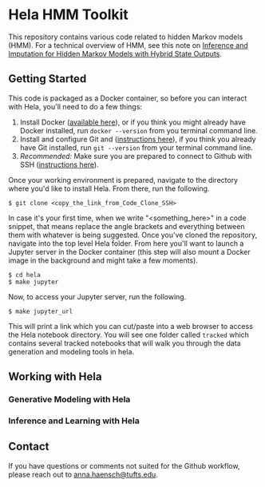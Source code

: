 # Hela HMM Toolkit

This repository contains various code related to hidden Markov models (HMM).  For a technical overview of HMM, see this note on [Inference and Imputation for Hidden Markov Models with Hybrid State Outputs](https://annahaensch.com/papers/hmm_hybrid_em_and_inf.pdf).   

## Getting Started 

This code is packaged as a Docker container, so before you can interact with Hela, you'll need to do a few things: 

1. Install Docker ([available here](https://docs.docker.com/get-docker/)), or if you think you might already have Docker installed, run `docker --version` from you terminal command line.
2. Install and configure Git and ([instructions here](https://www.atlassian.com/git/tutorials/install-git)), if you think you already have Git installed, run `git --version` from your terminal command line.
3. _Recommended:_ Make sure you are prepared to connect to Github with SSH ([instructions here](https://docs.github.com/en/authentication/connecting-to-github-with-ssh)). 

Once your working environment is prepared, navigate to the directory where you'd like to install Hela.  From there, run the following.

```
$ git clone <copy_the_link_from_Code_Clone_SSH>
```
In case it's your first time, when we write "<something_here>" in a code snippet, that means replace the angle brackets and everything between them with whatever is being suggested.  Once you've cloned the repository, navigate into the top level Hela folder.  From here you'll want to launch a Jupyter server in the Docker container (this step will also mount a Docker image in the background and might take a few moments).

```
$ cd hela
$ make jupyter
```

Now, to access your Jupyter server, run the following.
```
$ make jupyter_url
```
This will print a link which you can cut/paste into a web browser to access the Hela notebook directory.  You will see one folder called `tracked` which contains several tracked notebooks that will walk you through the data generation and modeling tools in hela.


## Working with Hela

### Generative Modeling with Hela

### Inference and Learning with Hela

## Contact

If you have questions or comments not suited for the Github workflow, please reach out to anna.haensch@tufts.edu.
